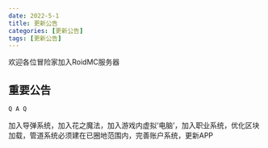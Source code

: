 ```yaml
---
date: 2022-5-1
title: 更新公告
categories: [更新公告]
tags: [更新公告]
---
```

欢迎各位冒险家加入RoidMC服务器

## 重要公告

``` bash
Q A Q
```

加入导弹系统，加入花之魔法，加入游戏内虚拟‘电脑’，加入职业系统，优化区块加载，管道系统必须建在已圈地范围内，完善账户系统，更新APP
